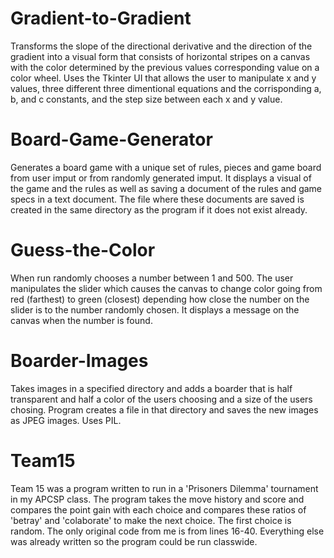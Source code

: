 # Gradient-to-Gradient
Transforms the slope of the directional derivative and the direction of the gradient into a visual form that consists of horizontal stripes on a canvas with the color determined by the previous values corresponding value on a color wheel. Uses the Tkinter UI that allows the user to manipulate x and y values, three different three dimentional equations and the corrisponding a, b, and c constants, and the step size between each x and y value.

# Board-Game-Generator
Generates a board game with a unique set of rules, pieces and game board from user imput or from randomly generated imput. It displays a visual of the game and the rules as well as saving a document of the rules and game specs in a text document. The file where these documents are saved is created in the same directory as the program if it does not exist already. 

# Guess-the-Color
When run randomly chooses a number between 1 and 500. The user manipulates the slider which causes the canvas to change color going from red (farthest) to green (closest) depending how close the number on the slider is to the number randomly chosen. It displays a message on the canvas when the number is found.

# Boarder-Images
Takes images in a specified directory and adds a boarder that is half transparent and half a color of the users choosing and a size of the users chosing. Program creates a file in that directory and saves the new images as JPEG images. Uses PIL.

# Team15
Team 15 was a program written to run in a 'Prisoners Dilemma' tournament in my APCSP class. The program takes the move history and score and compares the point gain with each choice and compares these ratios of 'betray' and 'colaborate' to make the next choice. The first choice is random. The only original code from me is from lines 16-40. Everything else was already written so the program could be run classwide.
